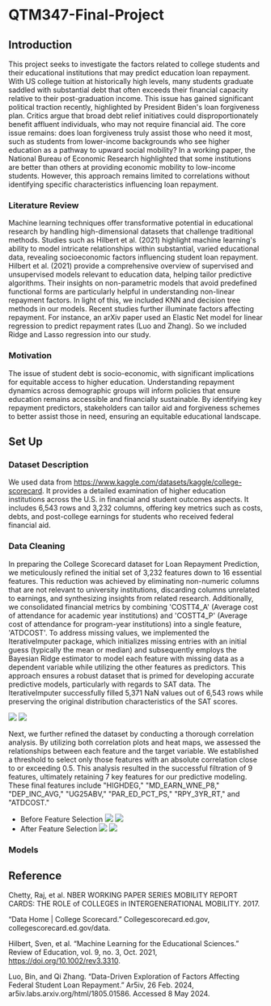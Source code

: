 # QTM347-Final-Project

## Introduction
This project seeks to investigate the factors related to college students and their educational institutions that may predict education loan repayment. With US college tuition at historically high levels, many students graduate saddled with substantial debt that often exceeds their financial capacity relative to their post-graduation income. This issue has gained significant political traction recently, highlighted by President Biden's loan forgiveness plan. Critics argue that broad debt relief initiatives could disproportionately benefit affluent individuals, who may not require financial aid. The core issue remains: does loan forgiveness truly assist those who need it most, such as students from lower-income backgrounds who see higher education as a pathway to upward social mobility? 
In a working paper, the National Bureau of Economic Research highlighted that some institutions are better than others at providing economic mobility to low-income students. However, this approach remains limited to correlations without identifying specific characteristics influencing loan repayment.
### Literature Review
Machine learning techniques offer transformative potential in educational research by handling high-dimensional datasets that challenge traditional methods. Studies such as Hilbert et al. (2021) highlight machine learning's ability to model intricate relationships within substantial, varied educational data, revealing socioeconomic factors influencing student loan repayment.
Hilbert et al. (2021) provide a comprehensive overview of supervised and unsupervised models relevant to education data, helping tailor predictive algorithms. Their insights on non-parametric models that avoid predefined functional forms are particularly helpful in understanding non-linear repayment factors. In light of this, we included KNN and decision tree methods in our models. 
Recent studies further illuminate factors affecting repayment. For instance, an arXiv paper used an Elastic Net model for linear regression to predict repayment rates (Luo and Zhang). So we included Ridge and Lasso regression into our study.  
### Motivation
The issue of student debt is socio-economic, with significant implications for equitable access to higher education. Understanding repayment dynamics across demographic groups will inform policies that ensure education remains accessible and financially sustainable. By identifying key repayment predictors, stakeholders can tailor aid and forgiveness schemes to better assist those in need, ensuring an equitable educational landscape.
## Set Up
### Dataset Description
We used data from https://www.kaggle.com/datasets/kaggle/college-scorecard. It provides a detailed examination of higher education institutions across the U.S. in financial and student outcomes aspects. It includes 6,543 rows and 3,232 columns, offering key metrics such as costs, debts, and post-college earnings for students who received federal financial aid. 
### Data Cleaning
In preparing the College Scorecard dataset for Loan Repayment Prediction, we meticulously refined the initial set of 3,232 features down to 16 essential features. This reduction was achieved by eliminating non-numeric columns that are not relevant to university institutions, discarding columns unrelated to earnings, and synthesizing insights from related research. Additionally, we consolidated financial metrics by combining 'COSTT4_A' (Average cost of attendance for academic year institutions) and 'COSTT4_P' (Average cost of attendance for program-year institutions) into a single feature, 'ATDCOST'. To address missing values, we implemented the IterativeImputer package, which initializes missing entries with an initial guess (typically the mean or median) and subsequently employs the Bayesian Ridge estimator to model each feature with missing data as a dependent variable while utilizing the other features as predictors. This approach ensures a robust dataset that is primed for developing accurate predictive models, particularly with regards to SAT data. The IterativeImputer successfully filled 5,371 NaN values out of 6,543 rows while preserving the original distribution characteristics of the SAT scores.

![](https://github.com/VEG0258/QTM347-Final-Project/blob/main/Data%20Cleaning/Before_IterativeImputer_SAT.png)
![](https://github.com/VEG0258/QTM347-Final-Project/blob/main/Data%20Cleaning/After_IterativeImputer_SAT.png)

Next, we further refined the dataset by conducting a thorough correlation analysis. By utilizing both correlation plots and heat maps, we assessed the relationships between each feature and the target variable. We established a threshold to select only those features with an absolute correlation close to or exceeding 0.5. This analysis resulted in the successful filtration of 9 features, ultimately retaining 7 key features for our predictive modeling. These final features include "HIGHDEG," "MD_EARN_WNE_P8," "DEP_INC_AVG," "UG25ABV," "PAR_ED_PCT_PS," "RPY_3YR_RT," and "ATDCOST."

- Before Feature Selection 
![](https://github.com/VEG0258/QTM347-Final-Project/blob/main/Data%20Cleaning/Before_cleaning_corr.png)
![](https://github.com/VEG0258/QTM347-Final-Project/blob/main/Data%20Cleaning/Before_cleaning_heatmap.png)
- After Feature Selection 
![](https://github.com/VEG0258/QTM347-Final-Project/blob/main/Data%20Cleaning/After_cleaning_corr.png)
![](https://github.com/VEG0258/QTM347-Final-Project/blob/main/Data%20Cleaning/After_cleaning_heatmap.png)
### Models

## Reference
Chetty, Raj, et al. NBER WORKING PAPER SERIES MOBILITY REPORT CARDS: THE ROLE of COLLEGES in INTERGENERATIONAL MOBILITY. 2017.

“Data Home | College Scorecard.” Collegescorecard.ed.gov, collegescorecard.ed.gov/data.

Hilbert, Sven, et al. “Machine Learning for the Educational Sciences.” Review of Education, vol. 9, no. 3, Oct. 2021, https://doi.org/10.1002/rev3.3310.

Luo, Bin, and Qi Zhang. “Data-Driven Exploration of Factors Affecting Federal Student Loan Repayment.” Ar5iv, 26 Feb. 2024, ar5iv.labs.arxiv.org/html/1805.01586. Accessed 8 May 2024.
